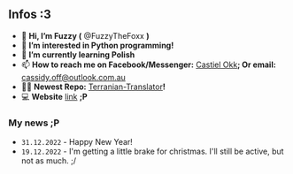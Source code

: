 ## Infos :3
- 👋 **Hi, I’m Fuzzy (** @FuzzyTheFoxx **)**
- 👀 **I’m interested in Python programming!**
- 🌱 **I’m currently learning Polish**
- 📫 **How to reach me on Facebook/Messenger:** [Castiel Okk](https://m.facebook.com/unipire)**; Or email:** [cassidy.off@outlook.com.au](mailto:cassidy.off@outlook.com.au)
- 👨‍💻 **Newest Repo:** [Terranian-Translator](https://github.com/FuzzyTheFoxx/Terranian-Translator)**!**
- 💻 **Website** [link](https://fuzzythefoxx.github.io/) **;P**
### My news ;P
* `31.12.2022` - Happy New Year!
* `19.12.2022` - I'm getting a little brake for christmas. I'll still be active, but not as much. ;/

<!---
This is a ✨ special ✨ repository because its `README.md` (this file) appears on your GitHub profile.
You can click the Preview link to take a look at your changes.
 -aww thanks <3
--->
